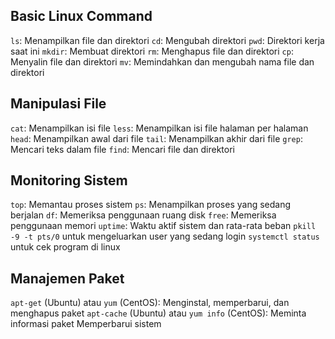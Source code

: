 ## Basic Linux Command

`ls`: Menampilkan file dan direktori
`cd`: Mengubah direktori
`pwd`: Direktori kerja saat ini
`mkdir`: Membuat direktori
`rm`: Menghapus file dan direktori
`cp`: Menyalin file dan direktori
`mv`: Memindahkan dan mengubah nama file dan direktori

## Manipulasi File

`cat`: Menampilkan isi file
`less`: Menampilkan isi file halaman per halaman
`head`: Menampilkan awal dari file
`tail`: Menampilkan akhir dari file
`grep`: Mencari teks dalam file
`find`: Mencari file dan direktori

## Monitoring Sistem

`top`: Memantau proses sistem
`ps`: Menampilkan proses yang sedang berjalan
`df`: Memeriksa penggunaan ruang disk
`free`: Memeriksa penggunaan memori
`uptime`: Waktu aktif sistem dan rata-rata beban
`pkill -9 -t pts/0` untuk mengeluarkan user yang sedang login
`systemctl status` untuk cek program di linux

## Manajemen Paket

`apt-get` (Ubuntu) atau `yum` (CentOS): Menginstal, memperbarui, dan menghapus paket
`apt-cache` (Ubuntu) atau `yum info` (CentOS): Meminta informasi paket
Memperbarui sistem

